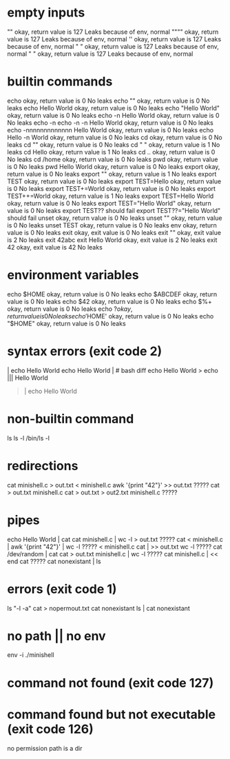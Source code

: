 # empty inputs

""										okay, return value is 127	Leaks because of env, normal
""""									okay, return value is 127	Leaks because of env, normal
''										okay, return value is 127	Leaks because of env, normal
" "										okay, return value is 127	Leaks because of env, normal
"	"									okay, return value is 127	Leaks because of env, normal
# builtin commands
echo									okay, return value is 0		No leaks
echo ""									okay, return value is 0		No leaks
echo Hello World						okay, return value is 0		No leaks
echo "Hello World"						okay, return value is 0		No leaks
echo -n Hello World						okay, return value is 0		No leaks
echo -n
echo -n -n Hello World					okay, return value is 0		No leaks
echo -nnnnnnnnnnnnn Hello World			okay, return value is 0		No leaks
echo Hello -n World						okay, return value is 0		No leaks
cd										okay, return value is 0		No leaks
cd ""									okay, return value is 0		No leaks
cd " "									okay, return value is 1		No leaks
cd Hello								okay, return value is 1		No leaks
cd ..									okay, return value is 0		No leaks
cd /home								okay, return value is 0		No leaks
pwd										okay, return value is 0		No leaks
pwd Hello World							okay, return value is 0		No leaks
export									okay, return value is 0		No leaks
export ""								okay, return value is 1		No leaks
export TEST								okay, return value is 0		No leaks
export TEST=Hello						okay, return value is 0		No leaks
export TEST+=World						okay, return value is 0		No leaks
export TEST++=World						okay, return value is 1		No leaks
export TEST=Hello World					okay, return value is 0		No leaks
export TEST="Hello World"				okay, return value is 0		No leaks
export TEST??							should fail
export TEST??="Hello World"				should fail
unset									okay, return value is 0		No leaks
unset ""								okay, return value is 0		No leaks
unset TEST								okay, return value is 0		No leaks
env										okay, return value is 0		No leaks
exit									okay, exit value is 0		No leaks
exit ""									okay, exit value is 2		No leaks
exit 42abc
exit Hello World						okay, exit value is 2		No leaks
exit 42									okay, exit value is 42		No leaks
# environment variables
echo $HOME								okay, return value is 0		No leaks
echo $ABCDEF							okay, return value is 0		No leaks
echo $42								okay, return value is 0		No leaks
echo $%+								okay, return value is 0		No leaks
echo $?									okay, return value is 0		No leaks
echo '$HOME'							okay, return value is 0		No leaks
echo "$HOME"							okay, return value is 0		No leaks
# syntax errors (exit code 2)
| echo Hello World
echo Hello World |									# bash diff
echo Hello World >
echo ||| Hello World
> | echo Hello World
# non-builtin command
ls
ls -l
/bin/ls -l
# redirections
cat minishell.c > out.txt
< minishell.c awk '{print "42"}' >> out.txt						?????
cat > out.txt minishell.c
cat > out.txt > out2.txt minishell.c							?????
# pipes
echo Hello World | cat
cat minishell.c | wc -l > out.txt								?????
cat < minishell.c | awk '{print "42"}' | wc -l					?????
< minishell.c cat | >> out.txt wc -l							?????
cat /dev/random | cat
cat > out.txt minishell.c | wc -l								?????
cat minishell.c | << end cat									?????
cat nonexistant | ls
# errors (exit code 1)
ls "-l -a"
cat > nopermout.txt
cat nonexistant
ls | cat nonexistant
# no path || no env
env -i ./minishell
# command not found (exit code 127)
# command found but not executable (exit code 126)
no permission
path is a dir